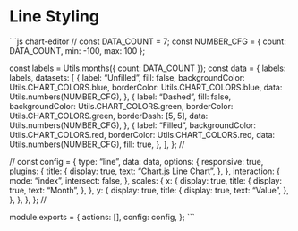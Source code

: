 Line Styling
============

\`\`\`js chart-editor // const DATA\_COUNT = 7; const NUMBER\_CFG = { count: DATA\_COUNT, min: -100, max: 100 };

const labels = Utils.months({ count: DATA\_COUNT }); const data = { labels: labels, datasets: \[ { label: “Unfilled”, fill: false, backgroundColor: Utils.CHART\_COLORS.blue, borderColor: Utils.CHART\_COLORS.blue, data: Utils.numbers(NUMBER\_CFG), }, { label: “Dashed”, fill: false, backgroundColor: Utils.CHART\_COLORS.green, borderColor: Utils.CHART\_COLORS.green, borderDash: \[5, 5\], data: Utils.numbers(NUMBER\_CFG), }, { label: “Filled”, backgroundColor: Utils.CHART\_COLORS.red, borderColor: Utils.CHART\_COLORS.red, data: Utils.numbers(NUMBER\_CFG), fill: true, }, \], }; //

// const config = { type: “line”, data: data, options: { responsive: true, plugins: { title: { display: true, text: “Chart.js Line Chart”, }, }, interaction: { mode: “index”, intersect: false, }, scales: { x: { display: true, title: { display: true, text: “Month”, }, }, y: { display: true, title: { display: true, text: “Value”, }, }, }, }, }; //

module.exports = { actions: \[\], config: config, }; \`\`\`
